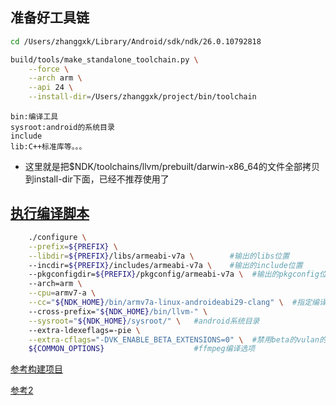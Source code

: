 ## 准备好工具链

```sh
cd /Users/zhanggxk/Library/Android/sdk/ndk/26.0.10792818

build/tools/make_standalone_toolchain.py \
    --force \
    --arch arm \
    --api 24 \
    --install-dir=/Users/zhanggxk/project/bin/toolchain
```

```
bin:编译工具
sysroot:android的系统目录
include
lib:C++标准库等。。。
```
- 这里就是把$NDK/toolchains/llvm/prebuilt/darwin-x86_64的文件全部拷贝到install-dir下面，已经不推荐使用了


## [执行编译脚本](build_ffmpeg_for_android.sh)
```sh
    ./configure \
    --prefix=${PREFIX} \
    --libdir=${PREFIX}/libs/armeabi-v7a \        #输出的libs位置
    --incdir=${PREFIX}/includes/armeabi-v7a \    #输出的include位置
    --pkgconfigdir=${PREFIX}/pkgconfig/armeabi-v7a \  #输出的pkgconfig位置
    --arch=arm \
    --cpu=armv7-a \
    --cc="${NDK_HOME}/bin/armv7a-linux-androideabi29-clang" \  #指定编译器！
    --cross-prefix="${NDK_HOME}/bin/llvm-" \
    --sysroot="${NDK_HOME}/sysroot/" \   #android系统目录
    --extra-ldexeflags=-pie \
    --extra-cflags="-DVK_ENABLE_BETA_EXTENSIONS=0" \  #禁用beta的vulan的引入
    ${COMMON_OPTIONS}                    #ffmpeg编译选项
```

[参考构建项目](https://github.com/d-fal/ffmpeg4Android)

[参考2](https://www.icodebang.com/article/356379)